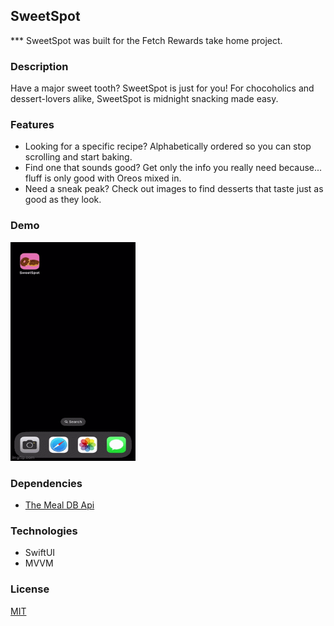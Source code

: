 ## SweetSpot

*** SweetSpot was built for the Fetch Rewards take home project. 

### Description 
Have a major sweet tooth? SweetSpot is just for you! For chocoholics and dessert-lovers alike, SweetSpot is midnight snacking made easy. 

### Features 
- Looking for a specific recipe? Alphabetically ordered so you can stop scrolling and start baking. 
- Find one that sounds good? Get only the info you really need because... fluff is only good with Oreos mixed in. 
- Need a sneak peak? Check out images to find desserts that taste just as good as they look.  

### Demo 
<img src="SweetSpot-Gif.gif" alt="Demo" width="200" height="350"/>

### Dependencies 
- [The Meal DB Api](https://www.themealdb.com/api.php)

### Technologies 
- SwiftUI 
- MVVM

### License

[MIT](https://choosealicense.com/licenses/mit/)
